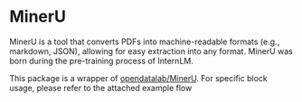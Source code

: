 # MinerU

MinerU is a tool that converts PDFs into machine-readable formats (e.g., markdown, JSON), allowing for easy extraction into any format. MinerU was born during the pre-training process of InternLM. 

This package is a wrapper of [opendatalab/MinerU](https://github.com/opendatalab/MinerU). For specific block usage, please refer to the attached example flow
